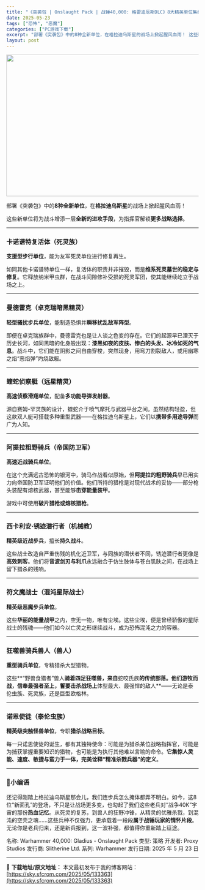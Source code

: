 ```yaml
---
title: "《突袭包 | Onslaught Pack | 战锤40,000: 格雷迪厄斯DLC》8大精英单位集结上线丨死灵再生·兽人狂飙·暗影突袭全都有！（支持中文）"
date: 2025-05-23
tags: ["恐怖", "恶魔"]
categories: ["PC游戏下载"]
excerpt: "部署《突袭包》中的8种全新单位，在格拉迪乌斯星的战场上掀起腥风血雨！ 这些新单位将为战斗增添一层全新的进攻手段，为指挥官解锁更多战略选择。 卡诺谱特复活体（死灵族） 支援型步行单位，能为友军死灵单位进行修复再生。 如同其他卡诺谱特单位一样，复活体的职责并非摧毁，而是维系死灵墓世的稳定与修复。它释放纳&hellip;"
layout: post
---
```


<img class="aligncenter size-full wp-image-133364" src="https://sky.sfcrom.com/wp-content/uploads/2025/05/2025052314363728.webp" alt="" width="660" height="370" />
<p data-start="0" data-end="42">部署《突袭包》中的<strong data-start="9" data-end="19">8种全新单位</strong>，在<strong data-start="21" data-end="31">格拉迪乌斯星</strong>的战场上掀起腥风血雨！</p>
<p data-start="44" data-end="86">这些新单位将为战斗增添一层<strong data-start="57" data-end="68">全新的进攻手段</strong>，为指挥官解锁<strong data-start="75" data-end="85">更多战略选择</strong>。</p>


<hr data-start="88" data-end="91" />

<h3 data-start="93" data-end="115"><strong data-start="97" data-end="113">卡诺谱特复活体（死灵族）</strong></h3>
<p data-start="116" data-end="143"><strong data-start="116" data-end="127">支援型步行单位</strong>，能为友军死灵单位进行修复再生。</p>
<p data-start="145" data-end="225">如同其他卡诺谱特单位一样，复活体的职责并非摧毁，而是<strong data-start="171" data-end="187">维系死灵墓世的稳定与修复</strong>。它释放纳米甲虫群，在战斗间隙修补受损的死灵军团，使其能继续屹立于战场之上。</p>


<hr data-start="227" data-end="230" />

<h3 data-start="232" data-end="255"><strong data-start="236" data-end="253">曼德雷克（卓克瑞暗黑精灵）</strong></h3>
<p data-start="256" data-end="288"><strong data-start="256" data-end="268">轻型骚扰步兵单位</strong>，能制造恐惧并<strong data-start="275" data-end="287">瞬移扰乱敌军阵型</strong>。</p>
<p data-start="290" data-end="414">即便在卓克瑞族群中，曼德雷克也是让人谈之色变的存在。它们的起源早已湮灭于历史长河，如同黑暗的化身般出现：<strong data-start="342" data-end="367">漆黑如夜的皮肤、惨白的头发、冰冷如死的气息</strong>。战斗中，它们能在阴影之间自由穿梭，突然现身，用弯刀割裂敌人，或用幽寒之焰“恶焰弹”灼烧敌躯。</p>


<hr data-start="416" data-end="419" />

<h3 data-start="421" data-end="442"><strong data-start="425" data-end="440">蝰蛇侦察艇（远星精灵）</strong></h3>
<p data-start="443" data-end="471"><strong data-start="443" data-end="455">高速侦察滑翔单位</strong>，配备<strong data-start="458" data-end="470">多功能导弹发射器</strong>。</p>
<p data-start="473" data-end="554">源自赛姆-罕灵族的设计，蝰蛇介于喷气摩托与武器平台之间。虽然结构轻盈，但这款双人艇可搭载多种重型武器——在格拉迪乌斯星上，它们以<strong data-start="537" data-end="548">携带多用途导弹</strong>而广为人知。</p>


<hr data-start="556" data-end="559" />

<h3 data-start="561" data-end="585"><strong data-start="565" data-end="583">阿提拉粗野骑兵（帝国防卫军）</strong></h3>
<p data-start="586" data-end="599"><strong data-start="586" data-end="598">高速近战骑兵单位</strong>。</p>
<p data-start="601" data-end="701">在这个充满远古恐怖的银河中，骑马作战看似原始，但<strong data-start="625" data-end="637">阿提拉的粗野骑兵</strong>早已用实力向帝国防卫军证明他们的价值。他们所持的猎枪是对现代战术的妥协——部分枪头装配有熔核武器，甚至能够<strong data-start="690" data-end="700">击穿能量装甲</strong>。</p>
<p data-start="703" data-end="723">游戏中可使用<strong data-start="709" data-end="722">破片猎枪或熔核猎枪</strong>。</p>


<hr data-start="725" data-end="728" />

<h3 data-start="730" data-end="755"><strong data-start="734" data-end="753">西卡利安·锈迹潜行者（机械教）</strong></h3>
<p data-start="756" data-end="779"><strong data-start="756" data-end="767">精英级近战步兵</strong>，擅长<strong data-start="770" data-end="778">持久战斗</strong>。</p>
<p data-start="781" data-end="869">这些战士改造自严重伤残的机化近卫军，与同族的潜伏者不同，锈迹潜行者更像是<strong data-start="817" data-end="825">高效刺客</strong>。他们将<strong data-start="829" data-end="840">音波剑刃与利爪</strong>永远融合于仿生肢体与苍白肌肤之间，在战场上留下猎杀的残响。</p>


<hr data-start="871" data-end="874" />

<h3 data-start="876" data-end="899"><strong data-start="880" data-end="897">符文魔战士（混沌星际战士）</strong></h3>
<p data-start="900" data-end="914"><strong data-start="900" data-end="913">精英级恶魔步兵单位</strong>。</p>
<p data-start="916" data-end="989">这些<strong data-start="918" data-end="929">华丽的能量战甲</strong>之内，空无一物，唯有尘埃。这些尘埃，便是曾经骄傲的星际战士的残魂——他们如今以亡灵之形继续战斗，成为恐怖混沌之力的容器。</p>


<hr data-start="991" data-end="994" />

<h3 data-start="996" data-end="1017"><strong data-start="1000" data-end="1015">狂噬兽骑兵兽人（兽人）</strong></h3>
<p data-start="1018" data-end="1038"><strong data-start="1018" data-end="1028">重型骑兵单位</strong>，专精猎杀大型猎物。</p>
<p data-start="1040" data-end="1138">这些**“野兽食猎者”兽人<strong data-start="1053" data-end="1067">骑着四足狂噬兽，来自</strong>蛇咬氏族<strong data-start="1071" data-end="1103">的传统部落。他们游牧而战，信奉最强者至上，誓要击杀战场上</strong>体型最大、最强悍的敌人**——无论是泰伦虫族、死灵族，还是巨型欧格林。</p>


<hr data-start="1140" data-end="1143" />

<h3 data-start="1145" data-end="1165"><strong data-start="1149" data-end="1163">诺恩使徒（泰伦虫族）</strong></h3>
<p data-start="1166" data-end="1193"><strong data-start="1166" data-end="1179">精英级突触怪兽单位</strong>，专职<strong data-start="1182" data-end="1192">猎杀战略目标</strong>。</p>
<p data-start="1195" data-end="1300">每一只诺恩使徒的诞生，都有其独特使命：可能是为猎杀某位战略指挥官，可能是为捕获掌握重要知识的猎物，也可能是为执行其他难以言喻的命令。<strong data-start="1261" data-end="1299">它集惊人灵能、速度、敏捷与蛮力于一体，完美诠释“精准杀戮兵器”的定义</strong>。</p>


<hr data-start="1302" data-end="1305" />

<h3 data-start="1307" data-end="1320">📌<strong data-start="1313" data-end="1320">小编语</strong></h3>
<p data-start="1322" data-end="1510">还记得刚踏上格拉迪乌斯星那会儿，我们连步兵怎么掩体都弄不明白。如今，这8位“新面孔”的登场，不只是让战场更多变，也勾起了我们这些老兵对“战争40K”宇宙的那份<strong data-start="1401" data-end="1409">热血记忆</strong>。从死灵的复苏，到兽人的狂野冲锋，从精灵的优雅杀戮，到混沌的空壳之魂……这些兵种不仅强力，更承载着一段段<strong data-start="1461" data-end="1476">属于战锤玩家的情怀片段</strong>。无论你是老兵归来，还是新兵报到，这一波补强，都值得你重新踏上征途。</p>
名称: Warhammer 40,000: Gladius - Onslaught Pack
类型: 策略
开发者: Proxy Studios
发行商: Slitherine Ltd.
系列: Warhammer
发行日期: 2025 年 5 月 23 日

---
📖 **下载地址/原文地址：** 本文最初发布于我的博客网站：[https://sky.sfcrom.com/2025/05/133363](https://sky.sfcrom.com/2025/05/133363)

